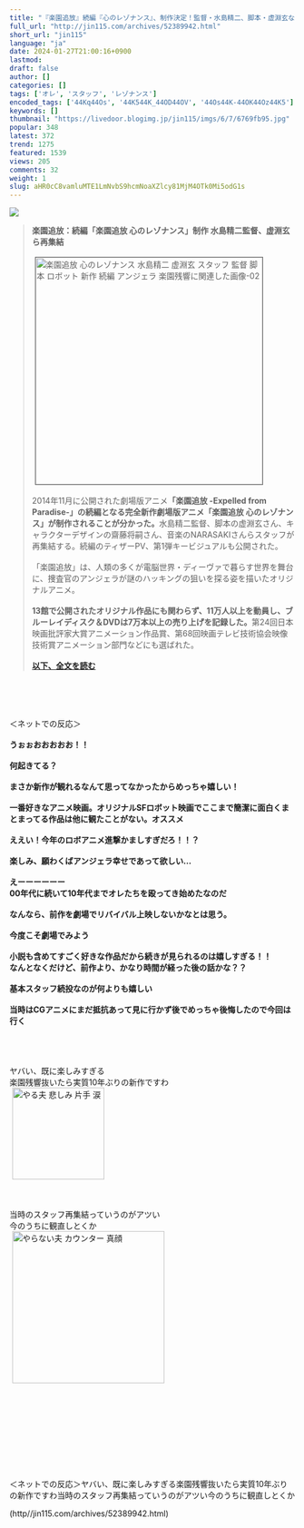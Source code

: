 ```yaml
---
title: "『楽園追放』続編『心のレゾナンス』、制作決定！監督・水島精二、脚本・虚淵玄などスタッフ再集結へ！ "
full_url: "http://jin115.com/archives/52389942.html"
short_url: "jin115"
language: "ja"
date: 2024-01-27T21:00:16+0900
lastmod: 
draft: false
author: []
categories: []
tags: ['オレ', 'スタッフ', 'レゾナンス']
encoded_tags: ['44Kq44Os', '44K544K_44OD44OV', '44Os44K-44OK44Oz44K5']
keywords: []
thumbnail: "https://livedoor.blogimg.jp/jin115/imgs/6/7/6769fb95.jpg"
popular: 348
latest: 372
trend: 1275
featured: 1539
views: 205
comments: 32
weight: 1
slug: aHR0cC8vamluMTE1LmNvbS9hcmNoaXZlcy81MjM4OTk0Mi5odG1s
---
```


![](https://livedoor.blogimg.jp/jin115/imgs/6/7/6769fb95.jpg)

<div><a name='more'></a> <blockquote><b>楽園追放：続編「楽園追放 心のレゾナンス」制作 水島精二監督、虚淵玄ら再集結</b><br> <br> <img src='https//livedoor.blogimg.jp/jin115/imgs/c/a/ca4fd2da.png' width='400' border='1' hspace='5' class='pict' alt='楽園追放 心のレゾナンス 水島精二 虚淵玄 スタッフ 監督 脚本 ロボット 新作 続編 アンジェラ 楽園残響に関連した画像-02'><br> <br> 2014年11月に公開された劇場版アニメ<b>「楽園追放 -Expelled from Paradise-」の続編となる完全新作劇場版アニメ「楽園追放 心のレゾナンス」が制作されることが分かった。</b>水島精二監督、脚本の虚淵玄さん、キャラクターデザインの齋藤将嗣さん、音楽のNARASAKIさんらスタッフが再集結する。続編のティザーPV、第1弾キービジュアルも公開された。<br> <br> 「楽園追放」は、人類の多くが電脳世界・ディーヴァで暮らす世界を舞台に、捜査官のアンジェラが謎のハッキングの狙いを探る姿を描いたオリジナルアニメ。<br> <br> <b> 13館で公開されたオリジナル作品にも関わらず、11万人以上を動員し、ブルーレイディスク＆DVDは7万本以上の売り上げを記録した。</b>第24回日本映画批評家大賞アニメーション作品賞、第68回映画テレビ技術協会映像技術賞アニメーション部門などにも選ばれた。<br> <br> <a href='https//mantan-web.jp/article/20240127dog00m200010000c.html' target='_blank'><b>以下、全文を読む</b></a></blockquote><br> <br> <br> <br> ＜ネットでの反応＞<br> <br> <b>うぉぉおおおおお！！</b><br> <br> <b>何起きてる？</b><br> <br> <b>まさか新作が観れるなんて思ってなかったからめっちゃ嬉しい！</b><br> <br> <b>一番好きなアニメ映画。オリジナルSFロボット映画でここまで簡潔に面白くまとまってる作品は他に観たことがない。オススメ</b><br> <br> <b>ええい！今年のロボアニメ進撃かましすぎだろ！！？</b><br> <br> <b>楽しみ、願わくばアンジェラ幸せであって欲しい…</b><br> <br> <b>えーーーーーー<br> 00年代に続いて10年代までオレたちを殴ってき始めたなのだ</b><br> <br> <b>なんなら、前作を劇場でリバイバル上映しないかなとは思う。</b><br> <br> <b>今度こそ劇場でみよう</b><br> <br> <b>小説も含めてすごく好きな作品だから続きが見られるのは嬉しすぎる！！<br> なんとなくだけど、前作より、かなり時間が経った後の話かな？？</b><br> <br> <b>基本スタッフ続投なのが何よりも嬉しい</b><br> <br> <b>当時はCGアニメにまだ抵抗あって見に行かず後でめっちゃ後悔したので今回は行く</b><br> <br> <br> <br> <br> ヤバい、既に楽しみすぎる<br> 楽園残響抜いたら実質10年ぶりの新作ですわ<br> <img src='https//livedoor.blogimg.jp/jin115/imgs/2/8/28b5646a.gif' alt='やる夫 悲しみ 片手 涙' width='162' border='0' hspace='5' class='pict'><br> <br> <br> <br> 当時のスタッフ再集結っていうのがアツい<br> 今のうちに観直しとくか<br> <img src='https//livedoor.blogimg.jp/jin115/imgs/9/4/9467b835.gif' alt='やらない夫 カウンター 真顔' width='268' border='0' hspace='5' class='pict'><br> <br> <br> <br> <br> <br> <br> <br> <br> <br> <p>＜ネットでの反応＞ヤバい、既に楽しみすぎる楽園残響抜いたら実質10年ぶりの新作ですわ当時のスタッフ再集結っていうのがアツい今のうちに観直しとくか</p></div>

(http//jin115.com/archives/52389942.html)
